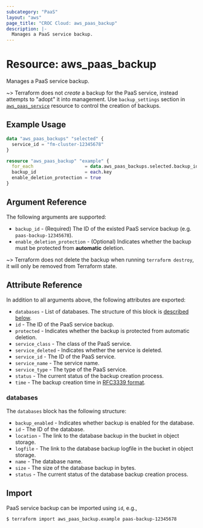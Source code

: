 ```yaml
---
subcategory: "PaaS"
layout: "aws"
page_title: "CROC Cloud: aws_paas_backup"
description: |-
  Manages a PaaS service backup.
---
```


[RFC3339 format]: https://datatracker.ietf.org/doc/html/rfc3339#section-5.8
[timeouts]: https://www.terraform.io/docs/configuration/blocks/resources/syntax.html#operation-timeouts

# Resource: aws_paas_backup

Manages a PaaS service backup.

~> Terraform does not _create_ a backup for the PaaS service, instead attempts to "adopt" it into management.
Use `backup_settings` section in [`aws_paas_service`](paas_service.html.markdown) resource to control the creation of backups.

## Example Usage

```terraform
data "aws_paas_backups" "selected" {
  service_id = "fm-cluster-12345678"
}

resource "aws_paas_backup" "example" {
  for_each                   = data.aws_paas_backups.selected.backup_ids
  backup_id                  = each.key
  enable_deletion_protection = true
}
```

## Argument Reference

The following arguments are supported:

* `backup_id` - (Required) The ID of the existed PaaS service backup (e.g. `paas-backup-12345678`).
* `enable_deletion_protection` - (Optional) Indicates whether the backup must be protected from **automatic** deletion.

~> Terraform does not delete the backup when running `terraform destroy`, it will only be removed from Terraform state.

## Attribute Reference

In addition to all arguments above, the following attributes are exported:

* `databases` - List of databases. The structure of this block is [described below](#databases).
* `id` - The ID of the PaaS service backup.
* `protected` -  Indicates whether the backup is protected from automatic deletion.
* `service_class` - The class of the PaaS service.
* `service_deleted` - Indicates whether the service is deleted.
* `service_id` - The ID of the PaaS service.
* `service_name` - The service name.
* `service_type` - The type of the PaaS service.
* `status` - The current status of the backup creation process.
* `time` - The backup creation time in [RFC3339 format].

### databases

The `databases` block has the following structure:

* `backup_enabled` - Indicates whether backup is enabled for the database.
* `id` - The ID of the database.
* `location` - The link to the database backup in the bucket in object storage.
* `logfile` - The link to the database backup logfile in the bucket in object storage.
* `name` - The database name.
* `size` - The size of the database backup in bytes.
* `status` - The current status of the database backup creation process.

## Import

PaaS service backup can be imported using `id`, e.g.,

```
$ terraform import aws_paas_backup.example paas-backup-12345678
```
